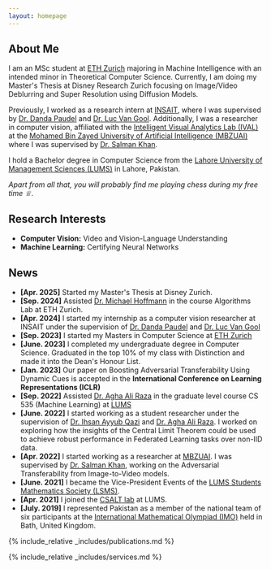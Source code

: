 ```yaml
---
layout: homepage
---
```


## About Me

I am an MSc student at [ETH Zurich](https://ethz.ch/en.html) majoring in Machine Intelligence with an intended minor in Theoretical Computer Science. Currently, I am doing my Master's Thesis at Disney Research Zurich focusing on Image/Video Deblurring and Super Resolution using Diffusion Models.

Previously, I worked as a research intern at [INSAIT](https://insait.ai), where I was supervised by [Dr. Danda Paudel](https://scholar.google.ch/citations?user=W43pvPkAAAAJ&hl=en) and [Dr. Luc Van Gool](https://scholar.google.com/citations?user=TwMib_QAAAAJ&hl=en). Additionally, I was a researcher in computer vision, affiliated with the [Intelligent Visual Analytics Lab (IVAL)](https://www.ival-mbzuai.com/) at the [Mohamed Bin Zayed University of Artificial Intelligence (MBZUAI)](https://mbzuai.ac.ae/) where I was supervised by [Dr. Salman Khan](https://scholar.google.com.pk/citations?user=M59O9lkAAAAJ&hl=en).

I hold a Bachelor degree in Computer Science from the [Lahore University of Management Sciences (LUMS)](https://lums.edu.pk/) in Lahore, Pakistan.

*Apart from all that, you will probably find me playing chess during my free time ♕*.

## Research Interests

- **Computer Vision:** Video and Vision-Language Understanding
- **Machine Learning:** Certifying Neural Networks

## News
- **[Apr. 2025]** Started my Master's Thesis at Disney Zurich.
- **[Sep. 2024]** Assisted [Dr. Michael Hoffmann](https://people.inf.ethz.ch/hoffmann/) in the course Algorithms Lab at ETH Zurich.
- **[Apr. 2024]** I started my internship as a computer vision researcher at INSAIT under the supervision of [Dr. Danda Paudel](https://scholar.google.ch/citations?user=W43pvPkAAAAJ&hl=en) and [Dr. Luc Van Gool](https://scholar.google.com/citations?user=TwMib_QAAAAJ&hl=en)
- **[Sep. 2023]** I started my Masters in Computer Science at [ETH Zurich](https://ethz.ch/en.html)
- **[June. 2023]** I completed my undergraduate degree in Computer Science. Graduated in the top 10% of my class with Distinction and made it into the Dean's Honour List.
- **[Jan. 2023]** Our paper on Boosting Adversarial Transferability Using Dynamic Cues is accepted in the **International Conference on Learning Representations (ICLR)**
- **[Sep. 2022]** Assisted [Dr. Agha Ali Raza](https://aghaaliraza.com/) in the graduate level course CS 535 (Machine Learning) at [LUMS](https://lums.edu.pk/)
- **[June. 2022]** I started working as a student researcher under the supervision of [Dr. Ihsan Ayyub Qazi](https://www.ihsanqazi.com/) and [Dr. Agha Ali Raza](https://aghaaliraza.com/). I worked on exploring how the insights of the Central Limit Theorem could be used to achieve robust performance in Federated Learning tasks over non-IID data.
- **[Apr. 2022]** I started working as a researcher at [MBZUAI](https://mbzuai.ac.ae/). I was supervised by [Dr. Salman Khan](https://scholar.google.com.pk/citations?user=M59O9lkAAAAJ&hl=en), working on the Adversarial Transferability from Image-to-Video models.
- **[June. 2021]** I became the Vice-President Events of the [LUMS Students Mathematics Society (LSMS)](https://lsms.lums.edu.pk/).
- **[Apr. 2021]** I joined the [CSALT lab](https://www.c-salt.org/) at LUMS.
- **[July. 2019]** I represented Pakistan as a member of the national team of six participants at the [International Mathematical Olympiad (IMO)](https://www.imo-official.org/) held in Bath, United Kingdom.

{% include_relative _includes/publications.md %}

{% include_relative _includes/services.md %}
